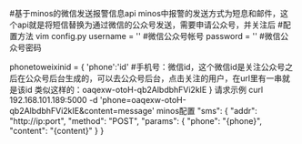 #基于minos的微信发送报警信息api
minos中报警的发送方式为短息和邮件，这个api就是将短信替换为通过微信的公众号发送，需要申请公众号，并关注后
#配置方法
vim config.py
username = ''  #微信公众号帐号
password = ''  #微信公众号密码

phonetoweixinid = {
'phone':'id'  #手机号：微信id，这个微信id是关注公众号之后在公众号后台生成的，可以去公众号后台，点击关注的用户，在url里有一串就是该id
类似这样的：oaqexw-otoH-qb2AlbdbhFVi2kIE
}
请求示例
curl 192.168.101.189:5000 -d 'phone=oaqexw-otoH-qb2AlbdbhFVi2kIE&content=message'
minos配置
"sms": {
        "addr": "http://ip:port",
        "method": "POST",
        "params": {
            "phone": "{phone}",
            "content": "{content}"
        }
    }
